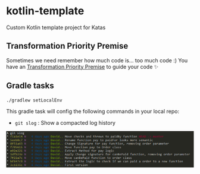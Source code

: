 # kotlin-template

Custom Kotlin template project for Katas

## Transformation Priority Premise

Sometimes we need remember how much code is... too much code :) 
You have an [Transformation Priority Premise](TPP.md) to guide your code :sparkles:  

## Gradle tasks

```bash
./gradlew setLocalEnv
```
  
This gradle task will config the following commands in your local repo:

* `git slog` :  Show a compacted log history
  
![git slog command](./resources/git-slog.png "git slog command")